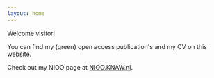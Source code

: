 ```yaml
---
layout: home
---
```


Welcome visitor!

You can find my (green) open access publication's and my CV on this website. 

Check out my NIOO page at [NIOO.KNAW.nl][nioo-page].

[nioo-page]: https://nioo.knaw.nl/nl/employees/lilith-kramer
